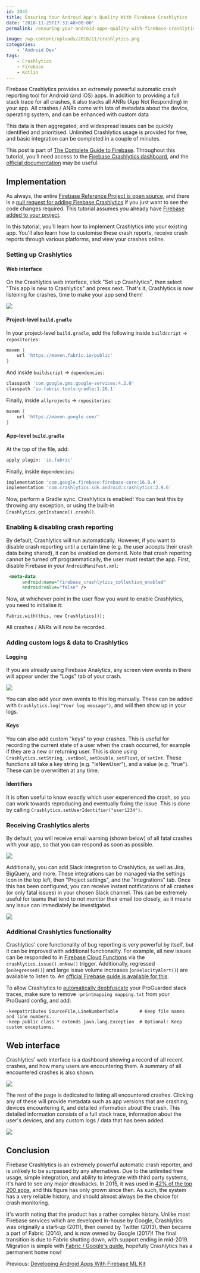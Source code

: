 ```yaml
---
id: 2045
title: Ensuring Your Android App's Quality With Firebase Crashlytics
date: '2018-11-25T17:31:48+00:00'
permalink: /ensuring-your-android-apps-quality-with-firebase-crashlytics/

image: /wp-content/uploads/2018/11/crashlytics.png
categories:
    - 'Android Dev'
tags:
    - Crashlytics
    - Firebase
    - Kotlin
---
```


Firebase Crashlytics provides an extremely powerful automatic crash reporting tool for Android (and iOS) apps. In addition to providing a full stack trace for all crashes, it also tracks all ANRs (App Not Responding) in your app. All crashes / ANRs come with lots of metadata about the device, operating system, and can be enhanced with custom data

This data is then aggregated, and widespread issues can be quickly identified and prioritised. Unlimited Crashlytics usage is provided for free, and basic integration can be completed in a couple of minutes.

This post is part of [The Complete Guide to Firebase](https://blog.jakelee.co.uk/search/?q=firebase/). Throughout this tutorial, you'll need access to the [Firebase Crashlytics dashboard](https://console.firebase.google.com/u/0/project/_/crashlytics), and the [official documentation](https://firebase.google.com/docs/crashlytics/) may be useful.

## Implementation

As always, the entire [Firebase Reference Project is open source](https://github.com/JakeSteam/FirebaseReference), and there is a [pull request for adding Firebase Crashlytics](https://github.com/JakeSteam/FirebaseReference/pull/9) if you just want to see the code changes required. This tutorial assumes you already have [Firebase added to your project](/adding-firebase-to-an-android-project/).

In this tutorial, you'll learn how to implement Crashlytics into your existing app. You'll also learn how to customise these crash reports, receive crash reports through various platforms, and view your crashes online.

### Setting up Crashlytics

#### Web interface

On the Crashlytics web interface, click "Set up Crashlytics", then select "This app is new to Crashlytics" and press next. That's it, Crashlytics is now listening for crashes, time to make your app send them!

[![](/wp-content/uploads/2018/11/vHVuA82.png)](/wp-content/uploads/2018/11/vHVuA82.png)

#### Project-level `build.gradle`

In your project-level `build.gradle`, add the following inside `buildscript` -&gt; `repositories`:

```groovy
maven {
    url 'https://maven.fabric.io/public'
}
```

And inside `buildscript` -&gt; `dependencies`:

```groovy
classpath 'com.google.gms:google-services:4.2.0'
classpath 'io.fabric.tools:gradle:1.26.1'
```

Finally, inside `allprojects` -&gt; `repositories`:

```groovy
maven {
    url 'https://maven.google.com/'
}
```

#### App-level `build.gradle`

At the top of the file, add:

```groovy
apply plugin: 'io.fabric'
```

Finally, inside `dependencies`:

```groovy
implementation 'com.google.firebase:firebase-core:16.0.4'
implementation 'com.crashlytics.sdk.android:crashlytics:2.9.6'
```

Now, perform a Gradle sync. Crashlytics is enabled! You can test this by throwing any exception, or using the built-in `Crashlytics.getInstance().crash()`.

### Enabling &amp; disabling crash reporting

By default, Crashlytics will run automatically. However, if you want to disable crash reporting until a certain time (e.g. the user accepts their crash data being shared), it can be enabled on demand. Note that crash reporting cannot be turned off programmatically, the user must restart the app. First, disable Firebase in your `AndroidManifest.xml`:

```xml
 <meta-data
      android:name="firebase_crashlytics_collection_enabled"
      android:value="false" />
```

Now, at whichever point in the user flow you want to enable Crashlytics, you need to initialise it:

```
Fabric.with(this, new Crashlytics());
```

All crashes / ANRs will now be recorded.

### Adding custom logs &amp; data to Crashlytics

#### Logging

If you are already using Firebase Analytics, any screen view events in there will appear under the "Logs" tab of your crash.

[![](/wp-content/uploads/2018/11/logs-1.png)](/wp-content/uploads/2018/11/logs-1.png)

You can also add your own events to this log manually. These can be added with `Crashlytics.log("Your log message")`, and will then show up in your logs.

#### Keys

You can also add custom "keys" to your crashes. This is useful for recording the current state of a user when the crash occurred, for example if they are a new or returning user. This is done using `Crashlytics.setString`, `.setBool`, `setDouble`, `setFloat`, or `setInt`. These functions all take a key string (e.g. "isNewUser"), and a value (e.g. "true"). These can be overwritten at any time.

#### Identifiers

It is often useful to know exactly which user experienced the crash, so you can work towards reproducing and eventually fixing the issue. This is done by calling `Crashlytics.setUserIdentifier("user1234")`.

### Receiving Crashlytics alerts

By default, you will receive email warning (shown below) of all fatal crashes with your app, so that you can respond as soon as possible.

[![](/wp-content/uploads/2018/11/email.png)](/wp-content/uploads/2018/11/email.png)

Additionally, you can add Slack integration to Crashlytics, as well as Jira, BigQuery, and more. These integrations can be managed via the settings icon in the top left, then "Project settings", and the "Integrations" tab. Once this has been configured, you can receive instant notifications of all crashes (or only fatal issues) in your chosen Slack channel. This can be extremely useful for teams that tend to not monitor their email too closely, as it means any issue can immediately be investigated.

[![](/wp-content/uploads/2018/11/slack.png)](/wp-content/uploads/2018/11/slack.png)

### Additional Crashlytics functionality

Crashlytics' core functionality of bug reporting is very powerful by itself, but it can be improved with additional functionality. For example, all new issues can be responded to in [Firebase Cloud Functions](https://blog.jakelee.co.uk/developing-android-apps-with-firebase-cloud-functions/) via the `crashlytics.issue().onNew()` trigger. Additionally, regressed (`onRegressed()`) and large issue volume increases (`onVelocityAlert()`) are available to listen to. An [official Firebase guide is available for this](https://firebase.google.com/docs/crashlytics/extend-with-cloud-functions).

To allow Crashlytics to [automatically deobfuscate](https://firebase.google.com/docs/crashlytics/get-deobfuscated-reports) your ProGuarded stack traces, make sure to remove `-printmapping mapping.txt` from your ProGuard config, and add:

```
-keepattributes SourceFile,LineNumberTable        # Keep file names and line numbers.
-keep public class * extends java.lang.Exception  # Optional: Keep custom exceptions.
```

## Web interface

Crashlytics' web interface is a dashboard showing a record of all recent crashes, and how many users are encountering them. A summary of all encountered crashes is also shown.

[![](/wp-content/uploads/2018/11/overview.png)](/wp-content/uploads/2018/11/overview.png)

The rest of the page is dedicated to listing all encountered crashes. Clicking any of these will provide metadata such as app versions that are crashing, devices encountering it, and detailed information about the crash. This detailed information consists of a full stack trace, information about the user's devices, and any custom logs / data that has been added.

[![](/wp-content/uploads/2018/11/stacktrace.png)](/wp-content/uploads/2018/11/stacktrace.png)

## Conclusion

Firebase Crashlytics is an extremely powerful automatic crash reporter, and is unlikely to be surpassed by any alternatives. Due to the unlimited free usage, simple integration, and ability to integrate with third party systems, it's hard to see any major drawbacks. In 2015, it was used in [42% of the top 200 apps](https://fabric.io/blog/2015/05/20/just-in-crashlytics-1-in-performance-answers-2-in-mobile-analytics), and this figure has only grown since then. As such, the system has a very reliable history, and should almost always be the choice for crash monitoring.

It's worth noting that the product has a rather complex history. Unlike most Firebase services which are developed in-house by Google, Crashlytics was originally a start-up (2011), then owned by Twitter (2013), then became a part of Fabric (2014), and is now owned by Google (2017)! The final transition is due to Fabric shutting down, with support ending in mid-2019. Migration is simple with [Fabric / Google's guide](https://get.fabric.io/roadmap), hopefully Crashlytics has a permanent home now!

Previous: [Developing Android Apps With Firebase ML Kit](/developing-android-apps-with-firebase-ml-kit/)